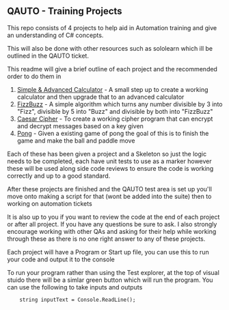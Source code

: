 ## **QAUTO - Training Projects**

This repo consists of 4 projects to help aid in Automation training and give an understanding of C# concepts.

This will also be done with other resources such as sololearn which ill be outlined in the QAUTO ticket.

This readme will give a brief outline of each project and the recommended order to do them in

1. [Simple & Advanced Calculator](https://github.com/LucasBrennanBHF/QAutoTraining/tree/main/Simple%20Calculator) - A small step up to create a working calculator and then upgrade that to an advanced calculator
2. [FizzBuzz](https://github.com/LucasBrennanBHF/QAutoTraining/tree/main/FizzBuzz) - A simple algorithm which turns any number divisible by 3 into "Fizz", divisible by 5 into "Buzz" and divisible by both into "FizzBuzz"
3. [Caesar Cipher](https://github.com/LucasBrennanBHF/QAutoTraining/tree/main/Caesar%20Cipher) - To create a working cipher program that can encrypt and decrypt messages based on a key given
4. [Pong](https://github.com/LucasBrennanBHF/QAutoTraining/tree/main/PongGame) - Given a existing game of pong the goal of this is to finish the game and make the ball and paddle move

Each of these has been given a project and a Skeleton so just the logic needs to be completed, each have unit tests to use as a marker however these will be used along side code reviews to ensure the code is working correctly and up to a good standard.

After these projects are finished and the QAUTO test area is set up you'll move onto making a script for that (wont be added into the suite) then to working on automation tickets

It is also up to you if you want to review the code at the end of each project or after all project. If you have any questions be sure to ask. I also strongly encourage working with other QAs and asking for their help while working through these as there is no one right answer to any of these projects.

Each project will have a Program or Start up file, you can use this to run your code and output it to the console

To run your program rather than using the Test explorer, at the top of visual stuido there will be a simlar green button which will run the program. You can use the following to take inputs and outputs

``` Console.WriteLine("Text to output"); 
    string inputText = Console.ReadLine();
```
